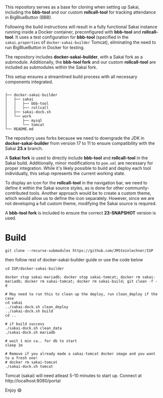 
This repository serves as a base for cloning when setting up Sakai, including the **bbb-tool** and our custom **rollcall-tool** for tracking attendance in BigBlueButton (BBB).

Following the build instructions will result in a fully functional Sakai instance running inside a Docker container, preconfigured with **bbb-tool** and **rollcall-tool**. It uses a test configuration for **bbb-tool** (specified in the `sakai.properties` of `docker-sakai-builder` Tomcat), eliminating the need to run BigBlueButton in Docker for testing.

The repository includes **docker-sakai-builder**, with a Sakai fork as a submodule. Additionally, the **bbb-tool fork** and our custom **rollcall-tool** are included as submodules within the Sakai fork.

This setup ensures a streamlined build process with all necessary components integrated.

```

├── docker-sakai-builder
│   ├── sakai
│   │   ├── bbb-tool
│   │   ├── rollcall
│   ├── sakai-dock.sh
│   └── work
│       ├── mysql
│       └── tomcat
└── README.md
```

The repository uses forks because we need to downgrade the JDK in **docker-sakai-builder** from version 17 to 11 to ensure compatibility with the Sakai **23.x** branch.

A **Sakai fork** is used to directly include **bbb-tool** and **rollcall-tool** in the Sakai build. Additionally, minor modifications to `pom.xml` are necessary for proper integration. While it's likely possible to build and deploy each tool individually, this setup represents the current working state.

To display an icon for the **rollcall-tool** in the navigation bar, we need to define it within the Sakai source styles, as is done for other community-contributed tools. Another approach would be to create a custom theme, which would allow us to define the icon separately. However, since we are not developing a full custom theme, modifying the Sakai source is required.

A **bbb-tool fork** is included to ensure the correct **23-SNAPSHOT** version is used.

# Build

```
git clone --recurse-submodules https://github.com/JMSteinlechner/IGP
```

then follow rest of docker-sakai-builder guide or use the code below

```
cd IGP/docker-sakai-builder

docker stop sakai-mariadb; docker stop sakai-tomcat; docker rm sakai-mariadb; docker rm sakai-tomcat; docker rm sakai-build; git clean -f -d

# May need to run this to clean up the deploy, run clean_deploy if the case
cd sakai
../sakai-dock.sh clean_deploy
../sakai-dock.sh build
cd ..

# if build success
./sakai-dock.sh clean_data
./sakai-dock.sh mariadb

# wait 1 min ca.. for db to start
sleep 1m

# Remove if you already made a sakai-tomcat docker image and you want to a fresh one!
# docker rm sakai-tomcat
./sakai-dock.sh tomcat
```


Tomcat (sakai) will need atleast 5-10 minutes to start up.
Connect at http://localhost:8080/portal

Enjoy 😄
